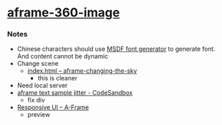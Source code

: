 [aframe-360-image](https://dirkarnez.github.io/aframe-360-image/)
=================================================================
### Notes
- Chinese characters should use [MSDF font generator](https://msdf-bmfont.donmccurdy.com/) to generate font. And content cannot be dynamic
- Change scene
    - [index.html – aframe-changing-the-sky](https://glitch.com/edit/#!/aframe-changing-the-sky?path=index.html%3A1%3A0)
        - this is cleaner
- Need local server
- [aframe text sample jitter - CodeSandbox](https://codesandbox.io/p/sandbox/3v9z2z34p6?file=%2Findex.html%3A12%2C1)
    - fix div
- [Responsive UI – A-Frame](https://aframe.io/examples/showcase/responsiveui/)
    - preview 
